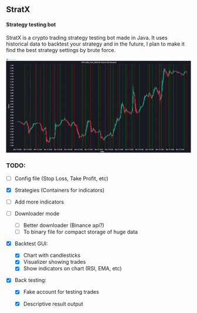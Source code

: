 ## StratX
#### Strategy testing bot
StratX is a crypto trading strategy testing bot made in Java. It uses historical data to backtest your strategy and in the future, I plan to make it find the best strategy settings by brute force.

![Backtest GUI](gui.png "Backtest GUI")

### TODO:
- [ ] Config file (Stop Loss, Take Profit, etc)
- [x] Strategies (Containers for indicators)
- [ ] Add more indicators

- [ ] Downloader mode
  - [ ] Better downloader (Binance api?)
  - [ ] To binary file for compact storage of huge data

- [x] Backtest GUI:
  - [x] Chart with candlesticks
  - [x] Visualizer showing trades
  - [X] Show indicators on chart (RSI, EMA, etc)
  
- [x] Back testing:
  - [x] Fake account for testing trades
  - [x] Descriptive result output

